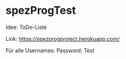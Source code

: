 # spezProgTest

Idee: ToDo-Liste

Link: https://spezprogproject.herokuapp.com/

Für alle Usernames:
Password: Test